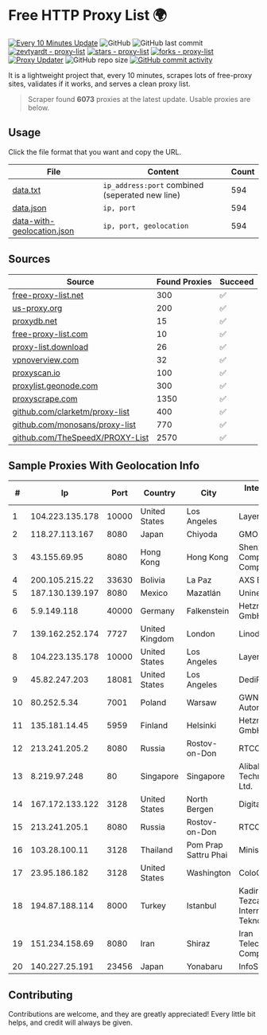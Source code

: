 
# Free HTTP Proxy List 🌍

[![Every 10 Minutes Update](https://github.com/mertguvencli/http-proxy-list/actions/workflows/main.yml/badge.svg?branch=main)](https://github.com/mertguvencli/http-proxy-list/actions/workflows/main.yml)
![GitHub](https://img.shields.io/github/license/mertguvencli/http-proxy-list)
![GitHub last commit](https://img.shields.io/github/last-commit/mertguvencli/http-proxy-list)
[![zevtyardt - proxy-list](https://img.shields.io/static/v1?label=zevtyardt&message=proxy-list&color=blue&logo=github)](https://github.com/zevtyardt/proxy-list "Go to GitHub repo")
[![stars - proxy-list](https://img.shields.io/github/stars/zevtyardt/proxy-list?style=social)](https://github.com/zevtyardt/proxy-list)
[![forks - proxy-list](https://img.shields.io/github/forks/zevtyardt/proxy-list?style=social)](https://github.com/zevtyardt/proxy-list)
[![Proxy Updater](https://github.com/zevtyardt/proxy-list/workflows/Proxy%20Updater/badge.svg)](https://github.com/zevtyardt/proxy-list/actions?query=workflow:"Proxy+Updater")
![GitHub repo size](https://img.shields.io/github/repo-size/zevtyardt/proxy-list)
[![GitHub commit activity](https://img.shields.io/github/commit-activity/m/zevtyardt/proxy-list?logo=commits)](https://github.com/zevtyardt/proxy-list/commits/main)

It is a lightweight project that, every 10 minutes, scrapes lots of free-proxy sites, validates if it works, and serves a clean proxy list.

> Scraper found **6073** proxies at the latest update. Usable proxies are below.

## Usage

Click the file format that you want and copy the URL.

|File|Content|Count|
|----|-------|-----|
|[data.txt](https://raw.githubusercontent.com/mertguvencli/http-proxy-list/main/proxy-list/data.txt)|`ip_address:port` combined (seperated new line)|594|
|[data.json](https://raw.githubusercontent.com/mertguvencli/http-proxy-list/main/proxy-list/data.json)|`ip, port`|594|
|[data-with-geolocation.json](https://raw.githubusercontent.com/mertguvencli/http-proxy-list/main/proxy-list/data-with-geolocation.json)|`ip, port, geolocation`|594|

## Sources

|Source|Found Proxies|Succeed|
|------|-------------|-------|
|[free-proxy-list.net](https://free-proxy-list.net)|300|✅|
|[us-proxy.org](https://www.us-proxy.org)|200|✅|
|[proxydb.net](http://proxydb.net)|15|✅|
|[free-proxy-list.com](https://free-proxy-list.com/?page=&port=&type%5B%5D=http&type%5B%5D=https&up_time=0&search=Search)|10|✅|
|[proxy-list.download](https://www.proxy-list.download/HTTP)|26|✅|
|[vpnoverview.com](https://vpnoverview.com/privacy/anonymous-browsing/free-proxy-servers)|32|✅|
|[proxyscan.io](https://www.proxyscan.io)|100|✅|
|[proxylist.geonode.com](https://proxylist.geonode.com/api/proxy-list?limit=300&page=1&sort_by=lastChecked&sort_type=desc&protocols=http,https)|300|✅|
|[proxyscrape.com](https://api.proxyscrape.com/v2/?request=displayproxies&protocol=http&timeout=10000&country=all&ssl=all&anonymity=all)|1350|✅|
|[github.com/clarketm/proxy-list](https://raw.githubusercontent.com/clarketm/proxy-list/master/proxy-list-raw.txt)|400|✅|
|[github.com/monosans/proxy-list](https://raw.githubusercontent.com/monosans/proxy-list/main/proxies/http.txt)|770|✅|
|[github.com/TheSpeedX/PROXY-List](https://raw.githubusercontent.com/TheSpeedX/PROXY-List/master/http.txt)|2570|✅|


## Sample Proxies With Geolocation Info

|#|Ip|Port|Country|City|Internet Service Provider|
|-|--|----|-------|----|-------------------------|
|1|104.223.135.178|10000|United States|Los Angeles|LayerHost|
|2|118.27.113.167|8080|Japan|Chiyoda|GMO Internet, Inc.|
|3|43.155.69.95|8080|Hong Kong|Hong Kong|Shenzhen Tencent Computer Systems Company Limited|
|4|200.105.215.22|33630|Bolivia|La Paz|AXS Bolivia S. A.|
|5|187.130.139.197|8080|Mexico|Mazatlán|Uninet S.A. de C.V.|
|6|5.9.149.118|40000|Germany|Falkenstein|Hetzner Online GmbH|
|7|139.162.252.174|7727|United Kingdom|London|Linode, LLC|
|8|104.223.135.178|10000|United States|Los Angeles|LayerHost|
|9|45.82.247.203|18081|United States|Los Angeles|DediPath|
|10|80.252.5.34|7001|Poland|Warsaw|GWNET Autonomus System|
|11|135.181.14.45|5959|Finland|Helsinki|Hetzner Online GmbH|
|12|213.241.205.2|8080|Russia|Rostov-on-Don|RTCOMM-YUG|
|13|8.219.97.248|80|Singapore|Singapore|Alibaba (US) Technology Co., Ltd.|
|14|167.172.133.122|3128|United States|North Bergen|DigitalOcean, LLC|
|15|213.241.205.1|8080|Russia|Rostov-on-Don|RTCOMM-YUG|
|16|103.28.100.11|3128|Thailand|Pom Prap Sattru Phai|Ministry of Interior|
|17|23.95.186.182|3128|United States|Washington|ColoCrossing|
|18|194.87.188.114|8000|Turkey|Istanbul|Kadir Huseyin Tezcan Nosspeed Internet Teknolojileri|
|19|151.234.158.69|8080|Iran|Shiraz|Iran Telecommunication Company PJS|
|20|140.227.25.191|23456|Japan|Yonabaru|InfoSphere|



## Contributing

Contributions are welcome, and they are greatly appreciated! Every
little bit helps, and credit will always be given.

